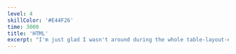 ```yaml
---
level: 4
skillColor: '#E44F26'
time: 3000
title: 'HTML'
excerpt: "I'm just glad I wasn't around during the whole table-layout-everything-fad."
---
```

